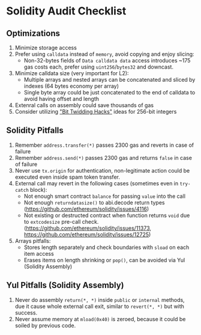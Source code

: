 # Solidity Audit Checklist

## Optimizations

1. Minimize storage access
2. Prefer using `calldata` instead of `memory`, avoid copying and enjoy slicing:
    - Non-32-bytes fields of `Data calldata data` access introduces ~175 gas costs each, prefer using `uint256`/`bytes32` and downcast.
3. Minimize calldata size (very important for L2):
    - Multiple arrays and nested arrays can be concatenated and sliced by indexes (64 bytes economy per array)
    - Single byte array could be just concatenated to the end of calldata to avoid having offset and length
4. Extenral calls on assembly could save thousands of gas
5. Consider utilizing ["Bit Twidding Hacks"](./solidity-bit-twidding-hacks.md) ideas for 256-bit integers

## Solidity Pitfalls

1. Remember `address.transfer(*)` passes 2300 gas and reverts in case of failure
2. Remember `address.send(*)` passes 2300 gas and returns `false` in case of failure
3. Never use `tx.origin` for authentication, non-legitimate action could be executed even inside spam token transfer.
4. External call may revert in the following cases (sometimes even in `try-catch` block):
    - Not enough smart contract `balance` for passing `value` into the call
    - Not enough `returndatasize()` to abi.decode return types (https://github.com/ethereum/solidity/issues/4116)
    - Not existing or destructed contract when function returns `void` due to `extcodesize` pre-call check. (https://github.com/ethereum/solidity/issues/11373, https://github.com/ethereum/solidity/issues/12725)
5. Arrays pitfalls:
    - Stores length separately and check boundaries with `sload` on each item access
    - Erases items on length shrinking or `pop()`, can be avoided via Yul (Solidity Assembly)

## Yul Pitfalls (Solidity Assembly)

1. Never do assembly `return(*, *)` inside `public` or `internal` methods, due it cause whole external call exit, similar to `revert(*, *)` but with success.
2. Never assume memory at `mload(0x40)` is zeroed, because it could be soiled by previous code.
